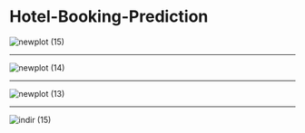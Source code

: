 # Hotel-Booking-Prediction
![newplot (15)](https://user-images.githubusercontent.com/97463861/212175096-d299e2f4-e7af-4f5c-a798-b1d727213c82.png)

<hr>

![newplot (14)](https://user-images.githubusercontent.com/97463861/212175127-36ff52f7-ba2b-47b7-9ccf-e4c66621050a.png)

<hr>

![newplot (13)](https://user-images.githubusercontent.com/97463861/212175132-f9ebf803-666b-4470-b150-f5793c350449.png)

<hr>

![indir (15)](https://user-images.githubusercontent.com/97463861/212175140-8f73e8fe-6b18-4b40-8e9e-c80c925b7624.png)
